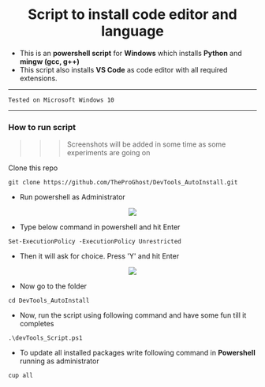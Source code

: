 <div align=center>

# Script to install code editor and language 
 
</div>

- This is an **powershell script** for **Windows** which installs **Python** and **mingw (gcc, g++)**
- This script also installs **VS Code** as code editor with all required extensions.

***  ***

```
Tested on Microsoft Windows 10
```

*** ***

### How to run script

>>> Screenshots will be added in some time as some experiments are going on

Clone this repo

```
git clone https://github.com/TheProGhost/DevTools_AutoInstall.git
```

- Run powershell as Administrator 

<div align=center>
<img src= />
</div>

- Type below command in powershell and hit Enter

```
Set-ExecutionPolicy -ExecutionPolicy Unrestricted
```
- Then it will ask for choice. Press 'Y' and hit Enter

<div align=center>
<img src= />
</div>

- Now go to the folder
```
cd DevTools_AutoInstall
```

- Now, run the script using following command and have some fun till it completes
```
.\devTools_Script.ps1
```

- To update all installed packages write following command in **Powershell** running as administrator 
```
cup all
```